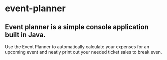 # event-planner

## Event planner is a simple console application built in Java.  

Use the Event Planner to automatically calculate your expenses for an upcoming event and neatly print out your needed ticket sales to break even.
